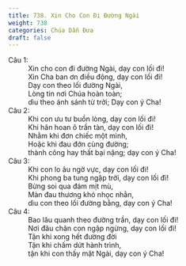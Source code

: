 ```yaml
---
title: 738. Xin Cho Con Đi Đường Ngài
weight: 738
categories: Chúa Dẫn Đưa
draft: false
---
```

<dl><dt>Câu 1:</dt><dd data-verse="1"> Xin cho con đi đường Ngài, dạy con lối đi! <br/>Xin Cha ban ơn điều động, dạy con lối đi! <br/>Dạy con theo lối đường Ngài, <br/>Lòng tin nơi Chúa hoàn toàn; <br/>dìu theo ánh sánh từ trời; Dạy con ý Cha! </dd><dt>Câu 2:</dt><dd data-verse="2">Khi con ưu tư buồn lòng, dạy con lối đi! <br/>Khi hân hoan ô trần tàn, dạy con lối đi! <br/>Nhằm khi đơn chiếc một mình, <br/>Hoặc khi đau đớn cùng đường; <br/>thành công hay thất bại nặng; dạy con ý Cha! </dd><dt>Câu 3:</dt><dd data-verse="3">Khi con lo âu ngờ vực, dạy con lối đi! <br/>Khi phong ba tung ngập trời, dạy con lối đi! <br/>Bừng soi qua đám mịt mù, <br/>Màn đau thương khó nhọc nhằn, <br/>dìu con theo lối đường bằng, dạy con ý Cha! </dd><dt>Câu 4:</dt><dd data-verse="4">Bao lâu quanh theo đường trần, dạy con lối đi! <br/>Nơi đâu chân con ngập ngừng, dạy con lối đi! <br/>Tận khi xong hết đường đời <br/>Tận khi chấm dứt hành trình, <br/>tận khi con thấy mặt Ngài, dạy con ý Cha! </dd></dl>